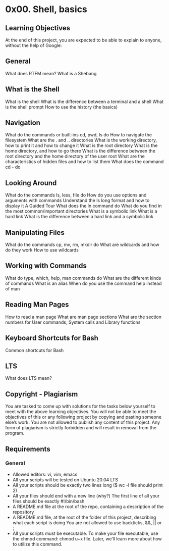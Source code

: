 
# 0x00. Shell, basics

## Learning Objectives

At the end of this project, you are expected to be able to explain to anyone, without the help of Google:

## General

What does RTFM mean?
What is a Shebang

## What is the Shell

What is the shell
What is the difference between a terminal and a shell
What is the shell prompt
How to use the history (the basics)

## Navigation

What do the commands or built-ins cd, pwd, ls do
How to navigate the filesystem
What are the . and .. directories
What is the working directory, how to print it and how to change it
What is the root directory
What is the home directory, and how to go there
What is the difference between the root directory and the home directory of the user root
What are the characteristics of hidden files and how to list them
What does the command cd - do

## Looking Around

What do the commands ls, less, file do
How do you use options and arguments with commands
Understand the ls long format and how to display it
A Guided Tour
What does the ln command do
What do you find in the most common/important directories
What is a symbolic link
What is a hard link
What is the difference between a hard link and a symbolic link

## Manipulating Files

What do the commands cp, mv, rm, mkdir do
What are wildcards and how do they work
How to use wildcards

## Working with Commands

What do type, which, help, man commands do
What are the different kinds of commands
What is an alias
When do you use the command help instead of man

## Reading Man Pages

How to read a man page
What are man page sections
What are the section numbers for User commands, System calls and Library functions

## Keyboard Shortcuts for Bash

Common shortcuts for Bash

## LTS

What does LTS mean?

## Copyright - Plagiarism

You are tasked to come up with solutions for the tasks below yourself to meet with the above learning objectives.
You will not be able to meet the objectives of this or any following project by copying and pasting someone else’s work.
You are not allowed to publish any content of this project.
Any form of plagiarism is strictly forbidden and will result in removal from the program.

## Requirements

### General

* Allowed editors: vi, vim, emacs
* All your scripts will be tested on Ubuntu 20.04 LTS
* All your scripts should be exactly two lines long ($ wc -l file should print 2)
* All your files should end with a new line (why?)
The first line of all your files should be exactly #!/bin/bash
* A README.md file at the root of the repo, containing a description of the repository
* A README.md file, at the root of the folder of this project, describing what each script is doing
You are not allowed to use backticks, &&, || or ;
* All your scripts must be executable. To make your file executable, use the chmod command: chmod u+x file. Later, we’ll learn more about how to utilize this command.



